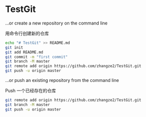# TestGit

…or create a new repository on the command line

用命令行创建新的仓库

```bash
echo "# TestGit" >> README.md
git init
git add README.md
git commit -m "first commit"
git branch -M master
git remote add origin https://github.com/zhangze2/TestGit.git
git push -u origin master
```

…or push an existing repository from the command line
 
Push 一个已经存在的仓库

```bash
git remote add origin https://github.com/zhangze2/TestGit.git
git branch -M master
git push -u origin master
```